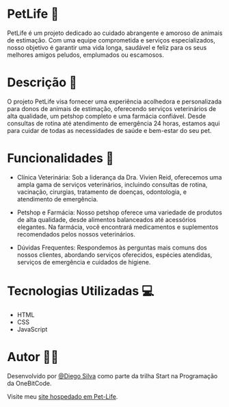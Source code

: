 # PetLife 🐾
PetLife é um projeto dedicado ao cuidado abrangente e amoroso de animais de estimação. Com uma equipe comprometida e serviços especializados, nosso objetivo é garantir uma vida longa, saudável e feliz para os seus melhores amigos peludos, emplumados ou escamosos.

# Descrição 🏥
O projeto PetLife visa fornecer uma experiência acolhedora e personalizada para donos de animais de estimação, oferecendo serviços veterinários de alta qualidade, um petshop completo e uma farmácia confiável. Desde consultas de rotina até atendimento de emergência 24 horas, estamos aqui para cuidar de todas as necessidades de saúde e bem-estar do seu pet.

# Funcionalidades 🐶
- Clínica Veterinária: Sob a liderança da Dra. Vivien Reid, oferecemos uma ampla gama de serviços veterinários, incluindo consultas de rotina, vacinação, cirurgias, tratamento de doenças, odontologia, e atendimento de emergência.

- Petshop e Farmácia: Nosso petshop oferece uma variedade de produtos de alta qualidade, desde alimentos balanceados até acessórios elegantes. Na farmácia, você encontrará medicamentos e suplementos recomendados pelos nossos veterinários.

- Dúvidas Frequentes: Respondemos às perguntas mais comuns dos nossos clientes, abordando serviços oferecidos, espécies atendidas, serviços de emergência e cuidados de higiene.

# Tecnologias Utilizadas 💻
- HTML
- CSS
- JavaScript
# Autor 🧑‍💻
Desenvolvido por [@Diego Silva](https://github.com/DiegoSilvaCBA) como parte da trilha Start na Programação da OneBitCode.

Visite meu [site hospedado em Pet-Life](https://diegosilvacba.github.io/Pet-Life/).

